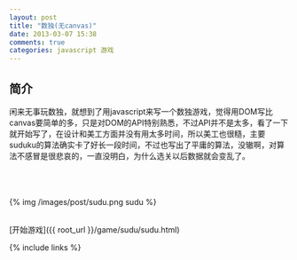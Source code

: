 ```yaml
---
layout: post
title: "数独(无canvas)"
date: 2013-03-07 15:38
comments: true
categories: javascript 游戏
---
```


## 简介

闲来无事玩数独，就想到了用javascript来写一个数独游戏，觉得用DOM写比canvas要简单的多，只是对DOM的API特别熟悉，不过API并不是太多，看了一下就开始写了，在设计和美工方面并没有用太多时间，所以美工也很糙，主要suduku的算法确实卡了好长一段时间，不过也写出了平庸的算法，没辙啊，对算法不感冒是很悲哀的，一直没明白，为什么选关以后数据就会变乱了。

<!-- more -->

<br><br><br>
{% img /images/post/sudu.png sudu %}

<br>
[开始游戏]({{ root_url }}/game/sudu/sudu.html)

{% include links %}

